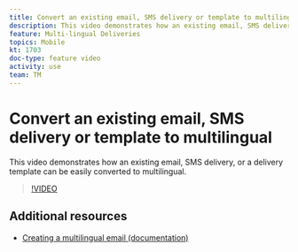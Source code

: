 ```yaml
---
title: Convert an existing email, SMS delivery or template to multilingual
description: This video demonstrates how an existing email, SMS delivery, or a delivery template can be easily converted to multilingual.
feature: Multi-lingual Deliveries
topics: Mobile
kt: 1703
doc-type: feature video
activity: use
team: TM
---
```


# Convert an existing email, SMS delivery or template to multilingual 

This video demonstrates how an existing email, SMS delivery, or a delivery template can be easily converted to multilingual.

>[!VIDEO](https://video.tv.adobe.com/v/23251?quality=12)

## Additional resources

* [Creating a multilingual email (documentation)](https://helpx.adobe.com/campaign/standard/channels/using/creating-a-multilingual-email.html)

